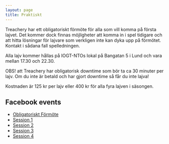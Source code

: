 ```yaml
---
layout: page
title: Praktiskt
---
```

Treachery har ett obligatoriskt förmöte för alla som vill komma på första lajvet. Det kommer dock finnas möjligheter att komma in i spel tidigare och att hitta lösningar för lajvare som verkligen inte kan dyka upp på förmötet. Kontakt i sådana fall spelledningen.

Alla lajv kommer hållas på IOGT-NTOs lokal på Bangatan 5 i Lund och vara mellan 17.30 och 22.30.

OBS! att Treachery har obligatorisk downtime som bör ta ca 30 minuter per lajv. Om du inte är betald och har gjort downtime så får du inte lajva!

Kostnaden är 125 kr per lajv eller 400 kr för alla fyra lajven i säsongen.

## Facebook events
- [Obligatoriskt Förmöte](https://www.facebook.com/events/905032526241473/)
- [Session 1](https://www.facebook.com/events/1545975615716759/)
- [Session 2](https://www.facebook.com/events/1677201725899868/)
- [Session 3](https://www.facebook.com/events/480054875510192/)
- [Session 4](https://www.facebook.com/events/786803424790583/)
